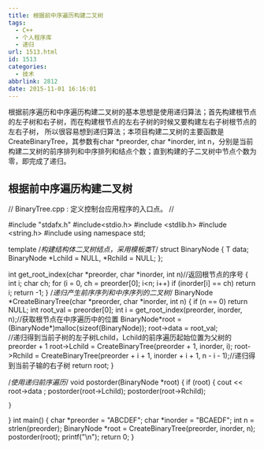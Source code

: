 ```yaml
---
title: 根据前中序遍历构建二叉树
tags:
  - C++
  - 个人程序库
  - 递归
url: 1513.html
id: 1513
categories:
  - 技术
abbrlink: 2812
date: 2015-11-01 16:16:01
---
```


根据前序遍历和中序遍历构建二叉树的基本思想是使用递归算法；首先构建根节点的左子树和右子树，而在构建根节点的左右子树的时候又要构建左右子树根节点的左右子树， 所以很容易想到递归算法；本项目构建二叉树的主要函数是CreateBinaryTree，其参数有char \*preorder, char \*inorder, int n，分别是当前构建二叉树的前序排列和中序排列和结点个数；直到构建的子二叉树中节点个数为零，即完成了递归。

根据前中序遍历构建二叉树
------------

// BinaryTree.cpp : 定义控制台应用程序的入口点。
//

#include "stdafx.h"
#include<stdio.h>
#include <stdlib.h>
#include <string.h>
#include<iostream>
using namespace std;

template<class T>
/*构建结构体二叉树结点，采用模板类T*/
struct BinaryNode
{
	T data;
	BinaryNode<T> \*Lchild = NULL, \*Rchild = NULL;
};

int get\_root\_index(char \*preorder, char \*inorder, int n)//返回根节点的序号
{
	int i;
	char ch;
	for (i = 0, ch = preorder\[0\]; i<n; i++)
	if (inorder\[i\] == ch)
		return i;
	return -1;
}
/*递归产生前序序列和中序序列的二叉树*/
BinaryNode<char> \*CreateBinaryTree(char \*preorder, char *inorder, int n)
{
	if (n == 0)
		return NULL;
	int root_val = preorder\[0\];
	int i = get\_root\_index(preorder, inorder, n);//获取根节点在中序遍历中的位置
	BinaryNode<char>\*root = (BinaryNode<char>\*)malloc(sizeof(BinaryNode<char>));
	root->data = root_val;           
	//递归得到当前子树的左子树Lchild，Lchild的前序遍历起始位置为父树的preorder + 1
	root->Lchild = CreateBinaryTree(preorder + 1, inorder, i);
	root->Rchild = CreateBinaryTree(preorder + i + 1, inorder + i + 1, n - i - 1);//递归得到当前子输的右子树
	return root;
}

/*使用递归前序遍历*/
void postorder(BinaryNode<char> *root)
{
	if (root)
	{
		cout << root->data ;
		postorder(root->Lchild);
		postorder(root->Rchild);

	}
}
int main()
{
	char *preorder = "ABCDEF";
	char *inorder = "BCAEDF";
	int n = strlen(preorder);
	BinaryNode<char> *root = CreateBinaryTree(preorder, inorder, n);
	postorder(root);
	printf("\\n");
	return 0;
}